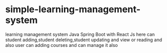 # simple-learning-management-system
learning management system Java Spring Boot with React Js here can student adding,student deleting,student updating and view or reading and also user can adding courses and can manage it also
